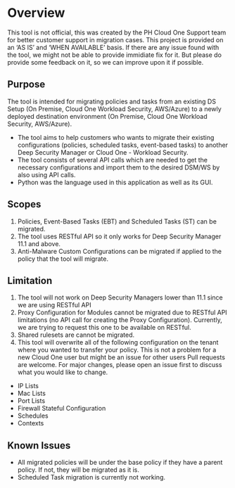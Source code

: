 # Overview

This tool is not official, this was created by the PH Cloud One Support team for better customer support in migration cases. This project is provided on an ‘AS IS’ and ‘WHEN AVAILABLE’ basis. If there are any issue found with the tool, we might not be able to provide immidiate fix for it. But please do provide some feedback on it, so we can improve upon it if possible.

## Purpose
The tool is intended for migrating policies and tasks from an existing DS Setup (On Premise, Cloud One Workload Security, AWS/Azure) to a newly deployed destination environment (On Premise, Cloud One Workload Security, AWS/Azure). 

* The tool aims to help customers who wants to migrate their existing configurations (policies, scheduled tasks, event-based tasks) to another Deep Security Manager or Cloud One - Workload Security.
* The tool consists of several API calls which are needed to get the necessary configurations and import them to the desired DSM/WS by also using API calls.
* Python was the language used in this application as well as its GUI.

## Scopes

1. Policies, Event-Based Tasks (EBT) and Scheduled Tasks (ST) can be migrated.
2. The tool uses RESTful API so it only works for Deep Security Manager 11.1 and above.
3. Anti-Malware Custom Configurations can be migrated if applied to the policy that the tool will migrate.

## Limitation
1. The tool will not work on Deep Security Managers lower than 11.1 since we are using RESTful API
2. Proxy Configuration for Modules cannot be migrated due to RESTful API limitations (no API call for creating the Proxy Configuration). Currently, we are trying to request this one to be available on RESTful.
3. Shared rulesets are cannot be migrated.
4. This tool will overwrite all of the following configuration on the tenant where you wanted to transfer your policy. This is not a problem for a new Cloud One user but might be an issue for other users
Pull requests are welcome. For major changes, please open an issue first to discuss what you would like to change.
  * IP Lists
  * Mac Lists
  * Port Lists
  * Firewall Stateful Configuration
  * Schedules
  * Contexts

## Known Issues

* All migrated policies will be under the base policy if they have a parent policy. If not, they will be migrated as it is.
* Scheduled Task migration is currently not working.